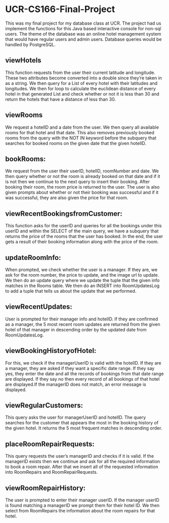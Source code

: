 # UCR-CS166-Final-Project
This was my final project for my database class at UCR. The project had us implement the functions for this Java based interactive console for non-sql users. The theme of the database was an online hotel management system that would have regular users and admin users. Database queries would be handled by PostgreSQL.

## viewHotels 
This function requests from the user their current latitude and longitude.
These two attributes become converted into a double since they’re taken in as a string.
We then query for a List of every hotel with their latitudes and longitudes. We then for
loop to calculate the euclidean distance of every hotel in that generated List and check
whether or not it is less than 30 and return the hotels that have a distance of less than
30.

## viewRooms
We request a hotelID and a date from the user. We then query all available
rooms for that hotel and that date. This also removes previously booked rooms from the
query with the NOT IN keyword before the subquery that searches for booked rooms on
the given date that the given hotelID.

## bookRooms: 
We request from the user their userID, hotelID, roomNumber and date. We
then query whether or not the room is already booked on that date and if it is not then
we continue to the next query to insert their booking. After booking their room, the room
price is returned to the user. The user is also given prompts about whether or not their
booking was successful and if it was successful, they are also given the price for that
room.

## viewRecentBookingsfromCustomer: 
This function asks for the userID and queries for all
the bookings under this userID and within the SELECT of the main query, we have a
subquery that returns the price of the rooms that the user has booked. In the end, the
user gets a result of their booking information along with the price of the room.

## updateRoomInfo: 
When prompted, we check whether the user is a manager. If they are,
we ask for the room number, the price to update, and the image url to update. We then
do an update query where we update the tuple that the given info matches in the
Rooms table. We then do an INSERT into RoomUpdatesLog to add a tuple that tells us
about the update that we performed.

## viewRecentUpdates: 
User is prompted for their manager info and hotelID. If they are
confirmed as a manager, the 5 most recent room updates are returned from the given
hotel of that manager in descending order by the updated date from RoomUpdatesLog.

## viewBookingHistoryofHotel: 
For this, we check if the managerUserID is valid with the
hotelID. If they are a manager, they are asked if they want a specific date range. If they
say yes, they enter the date and all the records of bookings from that date range are
displayed. If they say no then every record of all bookings of that hotel are displayed.If
the managerID does not match, an error message is displayed.

## viewRegularCustomers: 
This query asks the user for managerUserID and hotelID. The
query searches for the customer that appears the most in the booking history of the
given hotel. It returns the 5 most frequent matches in descending order.

## placeRoomRepairRequests: 
This query requests the user’s managerID and checks if it
is valid. If the managerID exists then we continue and ask for all the required
information to book a room repair. After that we insert all of the requested information
into RoomRepairs and RoomRepairRequests.

## viewRoomRepairHistory: 
The user is prompted to enter their manager userID. If the
manager userID is found matching a managerID we prompt them for their hotel ID. We
then select from RoomRepairs the information about the room repairs for that hotel.
